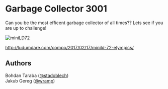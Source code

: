 # Garbage Collector 3001
Can you be the most efficent garbage collector of all times?? Lets see if you are up to challenge! 

![miniLD72](http://ludumdare.com/compo/wp-content/uploads/2017/02/minild72.png)

http://ludumdare.com/compo/2017/02/17/minild-72-elympics/

Authors
---
Bohdan Taraba ([@stadoblech](https://github.com/stadoblech))   
Jakub Gereg ([@wramp](https://github.com/wramp))   
